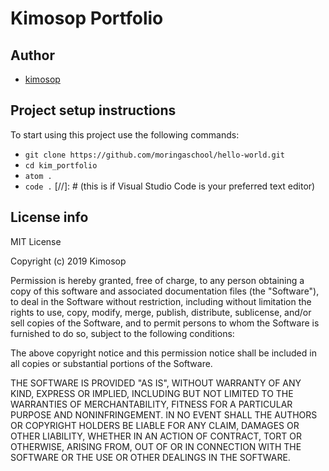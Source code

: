 # Kimosop Portfolio

## Author
- [kimosop](https://github.com/kimosop)

## Project setup instructions
To start using this project use the following commands:

- `git clone https://github.com/moringaschool/hello-world.git`
- `cd kim_portfolio`
- `atom .`
- `code .` [//]: # (this is if Visual Studio Code is your preferred text editor)

## License info
MIT License

Copyright (c) 2019 Kimosop

Permission is hereby granted, free of charge, to any person obtaining a copy
of this software and associated documentation files (the "Software"), to deal
in the Software without restriction, including without limitation the rights
to use, copy, modify, merge, publish, distribute, sublicense, and/or sell
copies of the Software, and to permit persons to whom the Software is
furnished to do so, subject to the following conditions:

The above copyright notice and this permission notice shall be included in all
copies or substantial portions of the Software.

THE SOFTWARE IS PROVIDED "AS IS", WITHOUT WARRANTY OF ANY KIND, EXPRESS OR
IMPLIED, INCLUDING BUT NOT LIMITED TO THE WARRANTIES OF MERCHANTABILITY,
FITNESS FOR A PARTICULAR PURPOSE AND NONINFRINGEMENT. IN NO EVENT SHALL THE
AUTHORS OR COPYRIGHT HOLDERS BE LIABLE FOR ANY CLAIM, DAMAGES OR OTHER
LIABILITY, WHETHER IN AN ACTION OF CONTRACT, TORT OR OTHERWISE, ARISING FROM,
OUT OF OR IN CONNECTION WITH THE SOFTWARE OR THE USE OR OTHER DEALINGS IN THE
SOFTWARE.